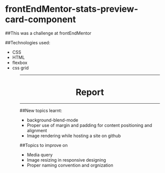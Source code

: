 # frontEndMentor-stats-preview-card-component


##This was a challenge at frontEndMentor

##Technologies used:
 <ul>
  <li>CSS</li>
  <li>HTML</li>
  <li>flexbox</li>
  <li>css grid</li>
 <ul>
   
<hr>
<h1 align="center">Report</h1>
<hr>
   
 ##New topics learnt:
   <ul>
     <li>background-blend-mode</li>
     <li>Proper use of margin and padding for content positioning and alignment</li>
     <li>Image rendering while hosting a site on github</li>
   </ul>
   
 ##Topics to improve on
   <ul>
     <li>Media query</li>
     <li>Image resizing in responsive designing</li>
     <li>Proper naming convention and orgnization</li>
   </ul>
